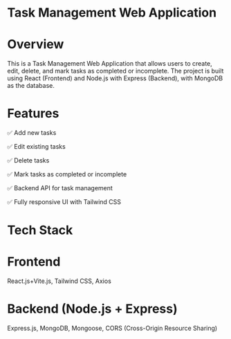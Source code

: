 # Task Management Web Application

# Overview

This is a Task Management Web Application that allows users to create, edit, delete, and mark tasks as completed or incomplete. The project is built using React (Frontend) and Node.js with Express (Backend), with MongoDB as the database.

# Features

✅ Add new tasks

✅ Edit existing tasks

✅ Delete tasks

✅ Mark tasks as completed or incomplete

✅ Backend API for task management

✅ Fully responsive UI with Tailwind CSS

# Tech Stack

# Frontend

React.js+Vite.js, Tailwind CSS, Axios

# Backend (Node.js + Express)

Express.js, MongoDB, Mongoose, CORS (Cross-Origin Resource Sharing)
